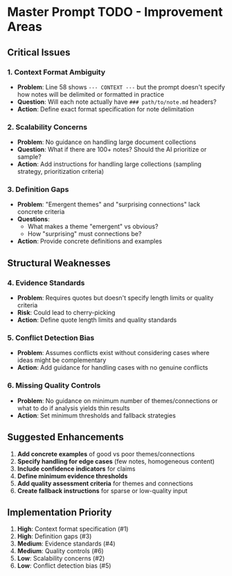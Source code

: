 # Master Prompt TODO - Improvement Areas

## Critical Issues

### 1. Context Format Ambiguity
- **Problem**: Line 58 shows `--- CONTEXT ---` but the prompt doesn't specify how notes will be delimited or formatted in practice
- **Question**: Will each note actually have `### path/to/note.md` headers?
- **Action**: Define exact format specification for note delimitation

### 2. Scalability Concerns
- **Problem**: No guidance on handling large document collections
- **Question**: What if there are 100+ notes? Should the AI prioritize or sample?
- **Action**: Add instructions for handling large collections (sampling strategy, prioritization criteria)

### 3. Definition Gaps
- **Problem**: "Emergent themes" and "surprising connections" lack concrete criteria
- **Questions**:
  - What makes a theme "emergent" vs obvious?
  - How "surprising" must connections be?
- **Action**: Provide concrete definitions and examples

## Structural Weaknesses

### 4. Evidence Standards
- **Problem**: Requires quotes but doesn't specify length limits or quality criteria
- **Risk**: Could lead to cherry-picking
- **Action**: Define quote length limits and quality standards

### 5. Conflict Detection Bias
- **Problem**: Assumes conflicts exist without considering cases where ideas might be complementary
- **Action**: Add guidance for handling cases with no genuine conflicts

### 6. Missing Quality Controls
- **Problem**: No guidance on minimum number of themes/connections or what to do if analysis yields thin results
- **Action**: Set minimum thresholds and fallback strategies

## Suggested Enhancements

1. **Add concrete examples** of good vs poor themes/connections
2. **Specify handling for edge cases** (few notes, homogeneous content)
3. **Include confidence indicators** for claims
4. **Define minimum evidence thresholds**
5. **Add quality assessment criteria** for themes and connections
6. **Create fallback instructions** for sparse or low-quality input

## Implementation Priority

1. **High**: Context format specification (#1)
2. **High**: Definition gaps (#3)
3. **Medium**: Evidence standards (#4)
4. **Medium**: Quality controls (#6)
5. **Low**: Scalability concerns (#2)
6. **Low**: Conflict detection bias (#5)

